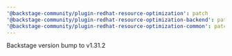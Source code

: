 ```yaml
---
'@backstage-community/plugin-redhat-resource-optimization': patch
'@backstage-community/plugin-redhat-resource-optimization-backend': patch
'@backstage-community/plugin-redhat-resource-optimization-common': patch
---
```


Backstage version bump to v1.31.2
